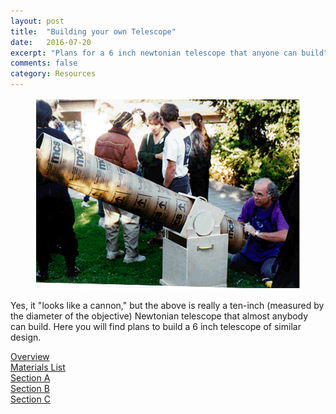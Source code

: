 ```yaml
---
layout: post
title:  "Building your own Telescope"
date:   2016-07-20
excerpt: "Plans for a 6 inch newtonian telescope that anyone can build"
comments: false
category: Resources
---
```

<figure>
<center><img src="/assets/img/resources/resources-telescope.PNG"></center>
</figure>
Yes, it "looks like a cannon," but the above is really a ten-inch (measured by the diameter of the objective) Newtonian telescope that almost anybody can build. Here you will find plans to build a 6 inch telescope of similar design.

<a href="/resources/Six-inchTelescopeOverviewwithPlywoodCutPattern.pdf">Overview</a>
<br> <a href="/resources/MaterialList.pdf">Materials List</a>
<br> <a href="/resources/SectionAofMakingaDobsonianTelescope.pdf">Section A</a>
<br> <a href="/resources/SectionBofMakingaDobsonianTelescope.pdf">Section B</a>
<br> <a href="/resources/SectionCofMakingaDobsonianTelescope.pdf">Section C</a>